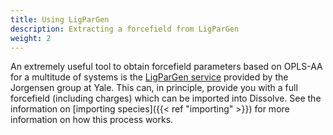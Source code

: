 ```yaml
---
title: Using LigParGen
description: Extracting a forcefield from LigParGen
weight: 2
---
```


An extremely useful tool to obtain forcefield parameters based on OPLS-AA for a multitude of systems is the [LigParGen service](http://zarbi.chem.yale.edu/ligpargen/) provided by the Jorgensen group at Yale. This can, in principle, provide you with a full forcefield (including charges) which can be imported into Dissolve. See the information on [importing species]({{< ref "importing" >}}) for more information on how this process works.
